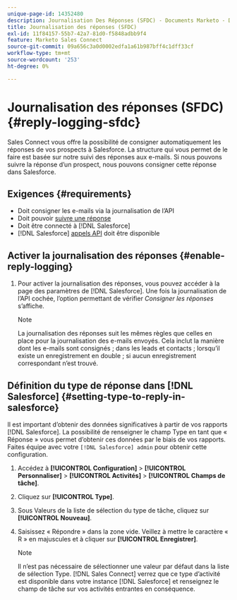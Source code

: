 ```yaml
---
unique-page-id: 14352480
description: Journalisation Des Réponses (SFDC) - Documents Marketo - Documentation Du Produit
title: Journalisation des réponses (SFDC)
exl-id: 11f84157-55b7-42a7-81d0-f5848adbb9f4
feature: Marketo Sales Connect
source-git-commit: 09a656c3a0d0002edfa1a61b987bff4c1dff33cf
workflow-type: tm+mt
source-wordcount: '253'
ht-degree: 0%

---
```


# Journalisation des réponses (SFDC) {#reply-logging-sfdc}

Sales Connect vous offre la possibilité de consigner automatiquement les réponses de vos prospects à Salesforce. La structure qui vous permet de le faire est basée sur notre suivi des réponses aux e-mails. Si nous pouvons suivre la réponse d’un prospect, nous pouvons consigner cette réponse dans Salesforce.

## Exigences {#requirements}

* Doit consigner les e-mails via la journalisation de l’API
* Doit pouvoir [suivre une réponse](/help/marketo/product-docs/marketo-sales-connect/email/common-tracking-questions/how-reply-tracking-works.md)
* Doit être connecté à [!DNL Salesforce]
* [!DNL Salesforce] [appels API](https://developer.salesforce.com/docs/atlas.en-us.salesforce_app_limits_cheatsheet.meta/salesforce_app_limits_cheatsheet/salesforce_app_limits_platform_api.htm) doit être disponible

## Activer la journalisation des réponses {#enable-reply-logging}

1. Pour activer la journalisation des réponses, vous pouvez accéder à la page des paramètres de [!DNL Salesforce]. Une fois la journalisation de l’API cochée, l’option permettant de vérifier _Consigner les réponses_ s’affiche.

   >[!NOTE]
   >
   >La journalisation des réponses suit les mêmes règles que celles en place pour la journalisation des e-mails envoyés. Cela inclut la manière dont les e-mails sont consignés ; dans les leads et contacts ; lorsqu’il existe un enregistrement en double ; si aucun enregistrement correspondant n’est trouvé.

## Définition du type de réponse dans [!DNL Salesforce] {#setting-type-to-reply-in-salesforce}

Il est important d’obtenir des données significatives à partir de vos rapports [!DNL Salesforce]. La possibilité de renseigner le champ Type en tant que « Réponse » vous permet d’obtenir ces données par le biais de vos rapports. Faites équipe avec votre `[!DNL Salesforce] admin` pour obtenir cette configuration.

1. Accédez à **[!UICONTROL Configuration]** > **[!UICONTROL Personnaliser]** > **[!UICONTROL Activités]** > **[!UICONTROL Champs de tâche]**.
1. Cliquez sur **[!UICONTROL Type]**.
1. Sous Valeurs de la liste de sélection du type de tâche, cliquez sur **[!UICONTROL Nouveau]**.
1. Saisissez « Répondre » dans la zone vide. Veillez à mettre le caractère « R » en majuscules et à cliquer sur **[!UICONTROL Enregistrer]**.

   >[!NOTE]
   >
   >Il n’est pas nécessaire de sélectionner une valeur par défaut dans la liste de sélection Type. [!DNL Sales Connect] verrez que ce type d’activité est disponible dans votre instance [!DNL Salesforce] et renseignez le champ de tâche sur vos activités entrantes en conséquence.
